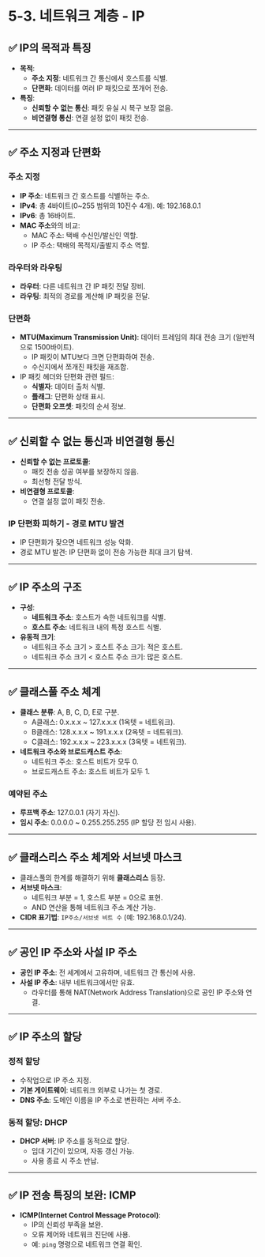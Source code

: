 # 5-3. 네트워크 계층 - IP

## ✅ IP의 목적과 특징
- **목적**: 
  - **주소 지정**: 네트워크 간 통신에서 호스트를 식별.
  - **단편화**: 데이터를 여러 IP 패킷으로 쪼개어 전송.
- **특징**:
  - **신뢰할 수 없는 통신**: 패킷 유실 시 복구 보장 없음.
  - **비연결형 통신**: 연결 설정 없이 패킷 전송.

---

## ✅ 주소 지정과 단편화
### 주소 지정
- **IP 주소**: 네트워크 간 호스트를 식별하는 주소.
- **IPv4**: 총 4바이트(0~255 범위의 10진수 4개). 예: 192.168.0.1
- **IPv6**: 총 16바이트.
- **MAC 주소**와의 비교:
  - MAC 주소: 택배 수신인/발신인 역할.
  - IP 주소: 택배의 목적지/출발지 주소 역할.

### 라우터와 라우팅
- **라우터**: 다른 네트워크 간 IP 패킷 전달 장비.
- **라우팅**: 최적의 경로를 계산해 IP 패킷을 전달.

### 단편화
- **MTU(Maximum Transmission Unit)**: 데이터 프레임의 최대 전송 크기 (일반적으로 1500바이트).
  - IP 패킷이 MTU보다 크면 단편화하여 전송.
  - 수신지에서 쪼개진 패킷을 재조합.
- IP 패킷 헤더와 단편화 관련 필드:
  - **식별자**: 데이터 출처 식별.
  - **플래그**: 단편화 상태 표시.
  - **단편화 오프셋**: 패킷의 순서 정보.

---

## ✅ 신뢰할 수 없는 통신과 비연결형 통신
- **신뢰할 수 없는 프로토콜**:
  - 패킷 전송 성공 여부를 보장하지 않음.
  - 최선형 전달 방식.
- **비연결형 프로토콜**:
  - 연결 설정 없이 패킷 전송.

### IP 단편화 피하기 - 경로 MTU 발견
- IP 단편화가 잦으면 네트워크 성능 악화.
- 경로 MTU 발견: IP 단편화 없이 전송 가능한 최대 크기 탐색.

---

## ✅ IP 주소의 구조
- **구성**:
  - **네트워크 주소**: 호스트가 속한 네트워크를 식별.
  - **호스트 주소**: 네트워크 내의 특정 호스트 식별.
- **유동적 크기**:
  - 네트워크 주소 크기 > 호스트 주소 크기: 적은 호스트.
  - 네트워크 주소 크기 < 호스트 주소 크기: 많은 호스트.

---

## ✅ 클래스풀 주소 체계
- **클래스 분류**: A, B, C, D, E로 구분.
  - A클래스: 0.x.x.x ~ 127.x.x.x (1옥텟 = 네트워크).
  - B클래스: 128.x.x.x ~ 191.x.x.x (2옥텟 = 네트워크).
  - C클래스: 192.x.x.x ~ 223.x.x.x (3옥텟 = 네트워크).
- **네트워크 주소와 브로드캐스트 주소**:
  - 네트워크 주소: 호스트 비트가 모두 0.
  - 브로드캐스트 주소: 호스트 비트가 모두 1.

### 예약된 주소
- **루프백 주소**: 127.0.0.1 (자기 자신).
- **임시 주소**: 0.0.0.0 ~ 0.255.255.255 (IP 할당 전 임시 사용).

---

## ✅ 클래스리스 주소 체계와 서브넷 마스크
- 클래스풀의 한계를 해결하기 위해 **클래스리스** 등장.
- **서브넷 마스크**:
  - 네트워크 부분 = 1, 호스트 부분 = 0으로 표현.
  - AND 연산을 통해 네트워크 주소 계산 가능.
- **CIDR 표기법**: `IP주소/서브넷 비트 수` (예: 192.168.0.1/24).

---

## ✅ 공인 IP 주소와 사설 IP 주소
- **공인 IP 주소**: 전 세계에서 고유하며, 네트워크 간 통신에 사용.
- **사설 IP 주소**: 내부 네트워크에서만 유효.
  - 라우터를 통해 NAT(Network Address Translation)으로 공인 IP 주소와 연결.

---

## ✅ IP 주소의 할당
### 정적 할당
- 수작업으로 IP 주소 지정.
- **기본 게이트웨이**: 네트워크 외부로 나가는 첫 경로.
- **DNS 주소**: 도메인 이름을 IP 주소로 변환하는 서버 주소.

### 동적 할당: DHCP
- **DHCP 서버**: IP 주소를 동적으로 할당.
  - 임대 기간이 있으며, 자동 갱신 가능.
  - 사용 종료 시 주소 반납.

---

## ✅ IP 전송 특징의 보완: ICMP
- **ICMP(Internet Control Message Protocol)**:
  - IP의 신뢰성 부족을 보완.
  - 오류 제어와 네트워크 진단에 사용.
  - 예: `ping` 명령으로 네트워크 연결 확인.
